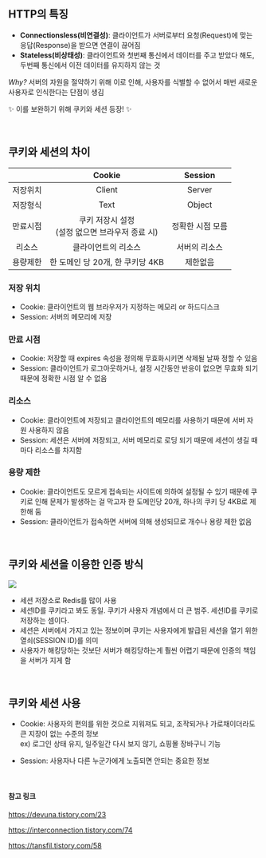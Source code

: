 ## HTTP의 특징
- **Connectionsless(비연결성)**: 클라이언트가 서버로부터 요청(Request)에 맞는 응답(Response)을 받으면 연결이 끊어짐
- **Stateless(비상태성)**: 클라이언트와 첫번째 통신에서 데이터를 주고 받았다 해도, 두번째 통신에서 이전 데이터를 유지하지 않는 것

_Why?_ 서버의 자원을 절약하기 위해
이로 인해, 사용자를 식별할 수 없어서 매번 새로운 사용자로 인식한다는 단점이 생김

✨ 이를 보완하기 위해 쿠키와 세션 등장! ✨

<br>

## 쿠키와 세션의 차이
|          |                        Cookie                        |     Session      |
| :------: | :--------------------------------------------------: | :--------------: |
| 저장위치 |                        Client                        |      Server      |
| 저장형식 |                         Text                        |      Object      |
| 만료시점 | 쿠키 저장시 설정<br />(설정 없으면 브라우저 종료 시) | 정확한 시점 모름 |
|  리소스  |                 클라이언트의 리소스                  |  서버의 리소스   |
| 용량제한 |           한 도메인 당 20개, 한 쿠키당 4KB           |     제한없음     |

### 저장 위치
- Cookie: 클라이언트의 웹 브라우저가 지정하는 메모리 or 하드디스크
- Session: 서버의 메모리에 저장

### 만료 시점
- Cookie: 저장할 때 expires 속성을 정의해 무효화시키면 삭제될 날짜 정할 수 있음
- Session: 클라이언트가 로그아웃하거나, 설정 시간동안 반응이 없으면 무효화 되기 때문에 정확한 시점 알 수 없음

### 리소스
- Cookie: 클라이언트에 저장되고 클라이언트의 메모리를 사용하기 때문에 서버 자원 사용하지 않음
- Session: 세션은 서버에 저장되고, 서버 메모리로 로딩 되기 때문에 세션이 생길 때마다 리소스를 차지함

### 용량 제한
- Cookie: 클라이언트도 모르게 접속되는 사이트에 의하여 설정될 수 있기 때문에 쿠키로 인해 문제가 발생하는 걸 막고자 한 도메인당 20개, 하나의 쿠키 당 4KB로 제한해 둠
- Session: 클라이언트가 접속하면 서버에 의해 생성되므로 개수나 용량 제한 없음

<br>

## 쿠키와 세션을 이용한 인증 방식
![](https://images.velog.io/images/hammii/post/e97c274d-66d7-4ed0-b2ff-7ab211257832/994BEA345B53368401.png)
- 세션 저장소로 Redis를 많이 사용
- 세션ID를 쿠키라고 봐도 동일. 쿠키가 사용자 개념에서 더 큰 범주. 세션ID를 쿠키로 저장하는 셈이다.
- 세션은 서버에서 가지고 있는 정보이며 쿠키는 사용자에게 발급된 세션을 열기 위한 열쇠(SESSION ID)를 의미
- 사용자가 해킹당하는 것보단 서버가 해킹당하는게 훨씬 어렵기 때문에 인증의 책임을 서버가 지게 함

<br>

## 쿠키와 세션 사용
- Cookie: 사용자의 편의를 위한 것으로 지워져도 되고, 조작되거나 가로채이더라도 큰 지장이 없는 수준의 정보 <br>
ex) 로그인 상태 유지, 일주일간 다시 보지 않기, 쇼핑몰 장바구니 기능

- Session: 사용자나 다른 누군가에게 노출되면 안되는 중요한 정보

<br>

#### 참고 링크
https://devuna.tistory.com/23

https://interconnection.tistory.com/74

https://tansfil.tistory.com/58

